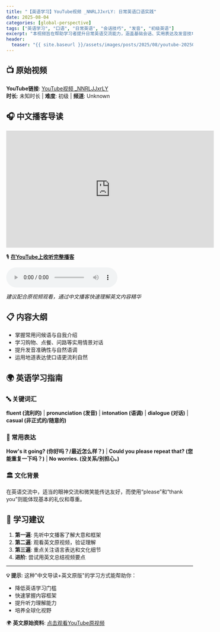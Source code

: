 ```yaml
---
title: "【英语学习】YouTube视频 _NNRLJJxrLY: 日常英语口语实践"
date: 2025-08-04
categories: [global-perspective]
tags: ["英语学习", "口语", "日常英语", "会话技巧", "发音", "初级英语"]
excerpt: "本视频旨在帮助学习者提升日常英语交流能力，涵盖基础会话、实用表达及发音技巧，助您自信应对生活中的各类英语场景。"
header:
  teaser: "{{ site.baseurl }}/assets/images/posts/2025/08/youtube-20250804-youtube视频-_nnrljjxrly-thumbnail.jpg"
---
```


## 📺 原始视频
**YouTube链接**: [YouTube视频 _NNRLJJxrLY](https://www.youtube.com/watch?v=_NNRLJJxrLY)  
**时长**: 未知时长 | **难度**: 初级 | **频道**: Unknown

<!-- more -->

## 🎧 中文播客导读
<!-- YouTube播客优先显示 -->
<iframe width='560' height='315' src='https://www.youtube.com/embed/xnQrwcnaLZ4' frameborder='0' allowfullscreen></iframe>

🎙️ **[在YouTube上收听完整播客](https://www.youtube.com/watch?v=xnQrwcnaLZ4)**

<!-- 本地音频备用 -->
<audio controls>
  <source src="{{ site.baseurl }}/assets/audio/youtube-20250804-youtube视频-_nnrljjxrly.wav" type="audio/mpeg">
  您的浏览器不支持音频播放。
</audio>

*建议配合原视频观看，通过中文播客快速理解英文内容精华*

## 📋 内容大纲
- 掌握常用问候语与自我介绍
- 学习购物、点餐、问路等实用情景对话
- 提升发音准确性与自然语调
- 运用地道表达使口语更流利自然

## 🌍 英语学习指南

### 🔤 关键词汇
**fluent (流利的)** | **pronunciation (发音)** | **intonation (语调)** | **dialogue (对话)** | **casual (非正式的/随意的)**

### 💬 常用表达
**How's it going? (你好吗？/最近怎么样？)** | **Could you please repeat that? (您能重复一下吗？)** | **No worries. (没关系/别担心。)**

### 🏛️ 文化背景
在英语交流中，适当的眼神交流和微笑能传达友好，而使用“please”和“thank you”则能体现基本的礼仪和尊重。

## 🎯 学习建议
1. **第一遍**: 先听中文播客了解大意和框架
2. **第二遍**: 观看英文原视频，验证理解
3. **第三遍**: 重点关注语言表达和文化细节
4. **进阶**: 尝试用英文总结视频要点

---

**💡 提示**: 这种"中文导读+英文原版"的学习方式能帮助你：
- 降低英语学习门槛
- 快速掌握内容框架  
- 提升听力理解能力
- 培养全球化视野

🌍 **英文原始资料**: [点击观看YouTube原视频](https://www.youtube.com/watch?v=_NNRLJJxrLY)
